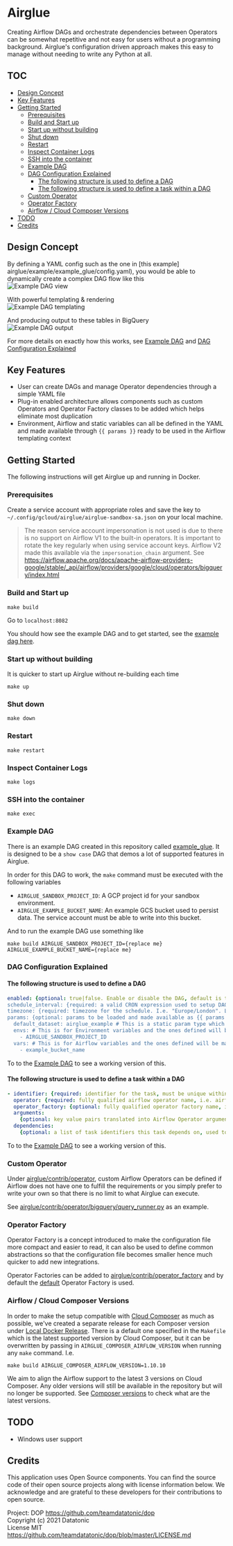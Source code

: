 # Airglue
Creating Airflow DAGs and orchestrate dependencies between Operators can be somewhat repetitive and not easy for users without a programming background. 
Airglue's configuration driven approach makes this easy to manage without needing to write any Python at all.

## TOC
* [Design Concept](#design-concept)
* [Key Features](#key-features)
* [Getting Started](#getting-started)
   * [Prerequisites](#prerequisites)
   * [Build and Start up](#build-and-start-up)
   * [Start up without building](#start-up-without-building)
   * [Shut down](#shut-down)
   * [Restart](#restart)
   * [Inspect Container Logs](#inspect-container-logs)
   * [SSH into the container](#ssh-into-the-container)
   * [Example DAG](#example-dag)
   * [DAG Configuration Explained](#dag-configuration-explained)
      * [The following structure is used to define a DAG](#the-following-structure-is-used-to-define-a-dag)
      * [The following structure is used to define a task within a DAG](#the-following-structure-is-used-to-define-a-task-within-a-dag)
   * [Custom Operator](#custom-operator)
   * [Operator Factory](#operator-factory)
   * [Airflow / Cloud Composer Versions](#airflow--cloud-composer-versions)
* [TODO](#todo)
* [Credits](#credits)

## Design Concept
By defining a YAML config such as the one in [this example] airglue/example/example_glue/config.yaml), you would be able to dynamically create a complex DAG flow like this   
![Example DAG view](docs/example_dag_graph_view.png)

With powerful templating & rendering   
![Example DAG templating](docs/example_dag_templating_and_rendering.png)

And producing output to these tables in BigQuery   
![Example DAG output](docs/example_dag_bq_output.png)

For more details on exactly how this works, see [Example DAG](#example-dag) and [DAG Configuration Explained](#dag-configuration-explained)

## Key Features
- User can create DAGs and manage Operator dependencies through a simple YAML file
- Plug-in enabled architecture allows components such as custom Operators and Operator Factory classes to be added which helps eliminate most duplication
- Environment, Airflow and static variables can all be defined in the YAML and made available through `{{ params }}` ready to be used in the Airflow templating context

## Getting Started
The following instructions will get Airglue up and running in Docker.

### Prerequisites
Create a service account with appropriate roles and save the key to `~/.config/gcloud/airglue/airglue-sandbox-sa.json` on your local machine. 

> The reason service account impersonation is not used is due to there is no support on Airflow V1 to the built-in operators.
> It is important to rotate the key regularly when using service account keys. 
> Airflow V2 made this available via the `impersonation_chain` argument. 
> See https://airflow.apache.org/docs/apache-airflow-providers-google/stable/_api/airflow/providers/google/cloud/operators/bigquery/index.html 

### Build and Start up
```
make build
```

Go to `localhost:8082`

You should how see the example DAG and to get started, see the [example dag here](airglue/example/example_glue).

### Start up without building
It is quicker to start up Airglue without re-building each time
```
make up
```

### Shut down
```
make down
```

### Restart
```
make restart
```

### Inspect Container Logs
```
make logs
```

### SSH into the container
```
make exec
```

### Example DAG
There is an example DAG created in this repository called [example_glue](airglue/example/example_glue). It is designed to be a `show case` DAG that demos a lot of supported features in Airglue. 

In order for this DAG to work, the `make` command must be executed with the following variables
- `AIRGLUE_SANDBOX_PROJECT_ID`: A GCP project id for your sandbox environment.
- `AIRGLUE_EXAMPLE_BUCKET_NAME`: An example GCS bucket used to persist data. The service account must be able to write into this bucket.

And to run the example DAG use something like
```
make build AIRGLUE_SANDBOX_PROJECT_ID={replace me} AIRGLUE_EXAMPLE_BUCKET_NAME={replace me}
```
### DAG Configuration Explained
#### The following structure is used to define a DAG
```yaml
enabled: {optional: true|false. Enable or disable the DAG, default is true if not specified. Disabled DAGs won't show up in the Airflow GUI}
schedule_interval: {required: a valid CRON expression used to setup DAG schedule, if no schedule is required, set to `null`. i.e. "0 2 * * *" or null. You may use https://crontab.guru/ to validate your CRON expression}
timezone: {required: timezone for the schedule. I.e. "Europe/London". Local time is always preferred so that processing can be done exactly at the right time for the correct data boundaries}
params: {optional: params to be loaded and made available as {{ params }} in any context in Airflow with Jinja templating enabled. 3 types of params can be loaded}
  default_dataset: airglue_example # This is a static param type which will be made available directly under {{ params }}. i.e. {{ params.default_dataset }}
  envs: # This is for Environment variables and the ones defined will be made available as {{ params.envs.<name> }}, undefined ones will be omitted
    - AIRGLUE_SANDBOX_PROJECT_ID
  vars: # This is for Airflow variables and the ones defined will be made available as {{ params.vars.<name> }}, undefined ones will be omitted
    - example_bucket_name
```
To to the [Example DAG](airglue/example/example_glue) to see a working version of this.

#### The following structure is used to define a task within a DAG
```yaml
- identifier: {required: identifier for the task, must be unique within a DAG}
  operator: {required: fully qualified airflow operator name, i.e. airflow.contrib.operators.gcs_to_bq.GoogleCloudStorageToBigQueryOperator}
  operator_factory: {optional: fully qualified operator factory name, i.e. airglue.contrib.operator_factory.default.DefaultOperatorFactory, but if `DefaultOperatorFactory` is all that is required, this arguments can be omitted}
  arguments:
    {optional: key value pairs translated into Airflow Operator arguments. i.e. source_format: "NEWLINE_DELIMITED_JSON"} 
  dependencies:
    {optional: a list of task identifiers this task depends on, used to create the link between Airflow Operators within a DAG}
```
To to the [Example DAG](airglue/example/example_glue) to see a working version of this.

### Custom Operator
Under [airglue/contrib/operator](airglue/contrib/operator), custom Airflow Operators can be defined if Airflow does not have one to fulfill the requirements or you simply prefer to write your own so that there is no limit to what Airglue can execute.

See  [airglue/contrib/operator/bigquery/query_runner.py](airglue/contrib/operator/bigquery/query_runner.py) as an example.

### Operator Factory
Operator Factory is a concept introduced to make the configuration file more compact and easier to read, it can also be used to define common abstractions so that the configuration file becomes smaller hence much quicker to add new integrations.

Operator Factories can be added to [airglue/contrib/operator_factory](airglue/contrib/operator_factory) and by default the [default](airglue/contrib/operator_factory/default.py) Operator Factory is used.

### Airflow / Cloud Composer Versions
In order to make the setup compatible with [Cloud Composer](https://cloud.google.com/composer) as much as possible, we've created a separate release for each Composer version under [Local Docker Release](infrastructure/docker/release). 
There is a default one specified in the `Makefile` which is the latest supported version by Cloud Composer, but it can be overwritten by passing in `AIRGLUE_COMPOSER_AIRFLOW_VERSION` when running any `make` command. 
I.e. 
```
make build AIRGLUE_COMPOSER_AIRFLOW_VERSION=1.10.10
```

We aim to align the Airflow support to the latest 3 versions on Cloud Composer. Any older versions will still be available in the repository but will no longer be supported.
See [Composer versions](https://cloud.google.com/composer/docs/concepts/versioning/composer-versions) to check what are the latest versions.  

## TODO
- Windows user support

## Credits
This application uses Open Source components. You can find the source code of their open source projects along with license information below. We acknowledge and are grateful to these developers for their contributions to open source.

Project: DOP https://github.com/teamdatatonic/dop   
Copyright (c) 2021 Datatonic   
License MIT https://github.com/teamdatatonic/dop/blob/master/LICENSE.md   